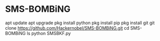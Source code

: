 # SMS-BOMBiNG

apt update 
apt upgrade 
pkg install python 
pkg install pip
pkg install git 
git clone https://github.com/Hackernobel/SMS-BOMBiNG.git
cd SMS-BOMBiNG
ls
python SMSBKF.py
